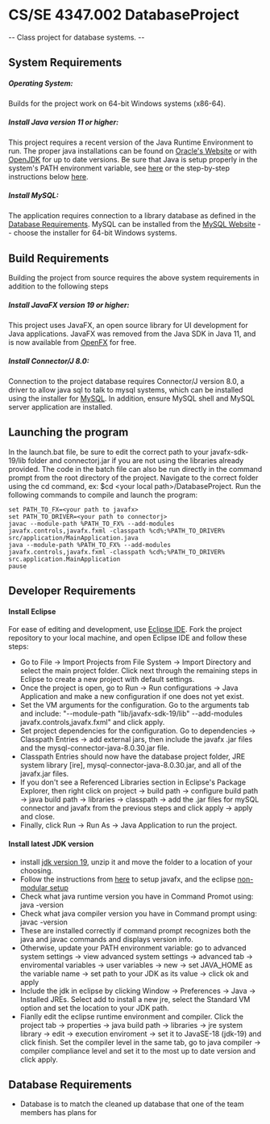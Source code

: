# CS/SE 4347.002 DatabaseProject
-- Class project for database systems. --
	
## System Requirements
##### Operating System:
Builds for the project work on 64-bit Windows systems (x86-64).

##### Install Java version 11 or higher:
This project requires a recent version of the Java Runtime Environment to run. The proper java installations can be found on [Oracle's Website](https://www.oracle.com/java/technologies/downloads) or with [OpenJDK](https://openjdk.org/) for up to date versions. Be sure that Java is setup properly in the system's PATH environment variable, see [here](https://www.java.com/en/download/help/path.html) or the step-by-step instructions below [here](#Install-JDK).

##### Install MySQL:
The application requires connection to a library database as defined in the [Database Requirements](#Database-Requirements). MySQL can be installed from the [MySQL Website](https://dev.mysql.com/downloads/installer/) -- choose the installer for 64-bit Windows systems.

## Build Requirements
Building the project from source requires the above system requirements in addition to the following steps

##### Install JavaFX version 19 or higher:
This project uses JavaFX, an open source library for UI development for Java applications. JavaFX was removed from the Java SDK in Java 11, and is now available from [OpenFX](https://gluonhq.com/products/javafx/) for free.

##### Install Connector/J 8.0:
Connection to the project database requires Connector/J version 8.0, a driver to allow java sql to talk to mysql systems, which can be installed using the installer for [MySQL](#Install-MySQL). In addition, ensure MySQL shell and MySQL server application are installed.

## Launching the program
In the launch.bat file, be sure to edit the correct path to your javafx-sdk-19/lib folder and connectorj.jar if you are not using the libraries already provided. The code in the batch file can also be run directly in the command prompt from the root directory of the project. Navigate to the correct folder using the cd command, ex: $cd \<your local path\>/DatabaseProject. Run the following commands to compile and launch the program:
```
set PATH_TO_FX=<your path to javafx>
set PATH_TO_DRIVER=<your path to connectorj>
javac --module-path %PATH_TO_FX% --add-modules javafx.controls,javafx.fxml -classpath %cd%;%PATH_TO_DRIVER% src/application/MainApplication.java
java --module-path %PATH_TO_FX% --add-modules javafx.controls,javafx.fxml -classpath %cd%;%PATH_TO_DRIVER% src.application.MainApplication
pause
```

## Developer Requirements
#### Install Eclipse
For ease of editing and development, use [Eclipse IDE](https://www.eclipse.org/downloads/). Fork the project repository to your local machine, and open Eclipse IDE and follow these steps:
- Go to File -> Import Projects from File System -> Import Directory and select the main project folder. Click next through the remaining steps in Eclipse to create a new project with default settings.
- Once the project is open, go to Run -> Run configurations -> Java Application and make a new configuration if one does not yet exist. 
- Set the VM arguments for the configuration. Go to the arguments tab and include: "--module-path "lib/javafx-sdk-19/lib" --add-modules javafx.controls,javafx.fxml" and click apply.
- Set project dependencies for the configuration. Go to dependencies -> Classpath Entries -> add external jars, then include the javafx .jar files and the mysql-connector-java-8.0.30.jar file. 
- Classpath Entries should now have the database project folder, JRE system library [ire], mysql-connector-java-8.0.30.jar, and all of the javafx.jar files.
- If you don't see a Referenced Libraries section in Eclipse's Package Explorer, then right click on project -> build path -> configure build path -> java build path -> libraries -> classpath -> add the .jar files for mySQL connector and javafx from the previous steps and click apply -> apply and close.
- Finally, click Run -> Run As -> Java Application to run the project.

#### Install latest JDK version
- install [jdk version 19](https://jdk.java.net/19/), unzip it and move the folder to a location of your choosing.
- Follow the instructions from [here](https://openjfx.io/openjfx-docs/) to setup javafx, and the eclipse [non-modular setup](https://openjfx.io/openjfx-docs/#IDE-Eclipse)
- Check what java runtime version you have in Command Promot using: java -version
- Check what java compiler version you have in Command prompt using: javac -version
- These are installed correctly if command prompt recognizes both the java and javac commands and displays version info.
- Otherwise, update your PATH environment variable: go to advanced system settings -> view advanced system settings -> advanced tab -> enviromental variables -> user variables -> new -> set JAVA_HOME as the variable name -> set path to your JDK as its value -> click ok and apply
- Include the jdk in eclipse by clicking Window -> Preferences -> Java -> Installed JREs. Select add to install a new jre, select the Standard VM option and set the location to your JDK path.
- Fianlly edit the eclipse runtime environment and compiler. Click the project tab -> properties -> java build path -> libraries -> jre system library -> edit -> execution enviroment -> set it to JavaSE-18 (jdk-19) and click finish. Set the compiler level in the same tab, go to java compiler -> compiler compliance level and set it to the most up to date version and click apply.

## Database Requirements
- Database is to match the cleaned up database that one of the team members has plans for
